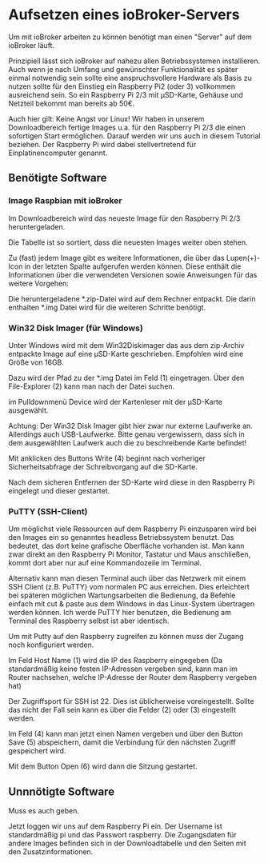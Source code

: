 
# Aufsetzen eines ioBroker-Servers 

Um mit ioBroker arbeiten zu können benötigt man einen "Server" auf dem ioBroker läuft.

Prinzipiell lässt sich ioBroker auf nahezu allen Betriebssystemen installieren. Auch wenn je nach Umfang und gewünschter Funktionalität es später einmal notwendig sein sollte eine anspruchsvollere Hardware als Basis zu nutzen sollte für den Einstieg ein Raspberry Pi2 (oder 3) vollkommen ausreichend sein. So ein Raspberry Pi 2/3 mit µSD-Karte, Gehäuse und Netzteil bekommt man bereits ab 50€.

Auch hier gilt: Keine Angst vor Linux! Wir haben in unserem Downloadbereich fertige Images u.a. für den Raspberry Pi 2/3 die einen sofortigen Start ermöglichen. Darauf werden wir uns auch in diesem Tutorial beziehen. Der Raspberry Pi wird dabei stellvertretend für Einplatinencomputer genannt.

## Benötigte Software

### Image Raspbian mit ioBroker

Im Downloadbereich wird das neueste Image für den Raspberry Pi 2/3 heruntergeladen.

Die Tabelle ist so sortiert, dass die neuesten Images weiter oben stehen.

Zu (fast) jedem Image gibt es weitere Informationen, die über das Lupen(+)-Icon in der letzten Spalte aufgerufen werden können. Diese enthält die Informationen über die verwendeten Versionen sowie Anweisungen für das weitere Vorgehen:

Die heruntergeladene *.zip-Datei wird auf dem Rechner entpackt. Die darin enthalten *.img Datei wird für die weiteren Schritte benötigt.

### Win32 Disk Imager (für Windows)

Unter Windows wird mit dem Win32Diskimager das aus dem zip-Archiv entpackte Image auf eine µSD-Karte geschrieben. Empfohlen wird eine Größe von 16GB.

Dazu wird der Pfad zu der *.img Datei im Feld (1) eingetragen. Über den File-Explorer (2) kann man nach der Datei suchen.

im Pulldownmenü Device wird der Kartenleser mit der µSD-Karte ausgewählt.

Achtung: Der Win32 Disk Imager gibt hier zwar nur externe Laufwerke an. Allerdings auch USB-Laufwerke. Bitte genau vergewissern, dass sich in dem ausgewählten Laufwerk auch die zu beschreibende Karte befindet!

Mit anklicken des Buttons Write (4) beginnt nach vorheriger Sicherheitsabfrage der Schreibvorgang auf die SD-Karte.

Nach dem sicheren Entfernen der SD-Karte wird diese in den Raspberry Pi eingelegt und dieser gestartet.

### PuTTY (SSH-Client)

Um möglichst viele Ressourcen auf dem Raspberry Pi einzusparen wird bei den Images ein so genanntes headless Betriebssystem benutzt. Das bedeutet, das dort keine grafische Oberfläche vorhanden ist. Man kann zwar direkt an den Raspberry Pi Monitor, Tastatur und Maus anschließen, kommt dort aber nur auf eine Kommandozeile im Terminal.

Alternativ kann man diesen Terminal auch über das Netzwerk mit einem SSH Client (z.B. PuTTY) vom normalen PC aus erreichen. Dies erleichtert bei späteren möglichen Wartungsarbeiten die Bedienung, da Befehle einfach mit cut & paste aus dem Windows in das Linux-System übertragen werden können. Ich werde PuTTY hier benutzen, die Bedienung am Terminal des Raspberry selbst ist aber identisch.

Um mit Putty auf den Raspberry zugreifen zu können muss der Zugang noch konfiguriert werden.

Im Feld Host Name (1) wird die IP des Raspberry eingegeben (Da standardmäßig keine festen IP-Adressen vergeben sind, kann man im Router nachsehen, welche IP-Adresse der Router dem Raspberry vergeben hat)

Der Zugriffsport für SSH ist 22. Dies ist üblicherweise voreingestellt. Sollte das nicht der Fall sein kann es über die Felder (2) oder (3) eingestellt werden.

Im Feld (4) kann man jetzt einen Namen vergeben und über den Button Save (5) abspeichern, damit die Verbindung für den nächsten Zugriff gespeichert wird.

Mit dem Button Open (6) wird dann die Sitzung gestartet.


## Unnnötigte Software

Muss es auch geben.


Jetzt loggen wir uns auf dem Raspberry Pi ein. Der Username ist standardmäßig pi und das Passwort raspberry. Die Zugangsdaten für andere Images befinden sich in der Downloadtabelle und den Seiten mit den Zusatzinformationen.